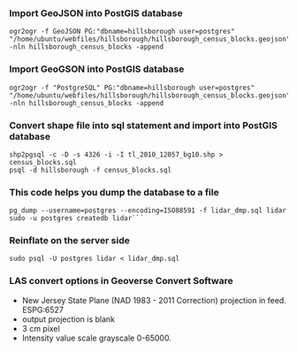 ### Import GeoJSON into PostGIS database
    ogr2ogr -f GeoJSON PG:"dbname=hillsborough user=postgres" "/home/ubuntu/webfiles/hillsborough/hillsborough_census_blocks.geojson" -nln hillsborough_census_blocks -append

### Import GeoGSON into PostGIS database
    ogr2ogr -f "PostgreSQL" PG:"dbname=hillsborough user=postgres" "/home/ubuntu/webfiles/hillsborough/hillsborough_census_blocks.geojson" -nln hillsborough_census_blocks -append
    
### Convert shape file into sql statement and import into PostGIS database
    shp2pgsql -c -D -s 4326 -i -I tl_2010_12057_bg10.shp > census_blocks.sql
    psql -d hillsborough -f census_blocks.sql

### This code helps you dump the database to a file
    pg_dump --username=postgres --encoding=ISO88591 -f lidar_dmp.sql lidar
    sudo -u postgres createdb lidar```

### Reinflate on the server side
    sudo psql -U postgres lidar < lidar_dmp.sql

### LAS convert options in Geoverse Convert Software
- New Jersey State Plane (NAD 1983 - 2011 Correction) projection in feed.  ESPG:6527
- output projection is blank
- 3 cm pixel
- Intensity value scale grayscale 0-65000.

